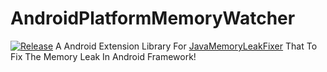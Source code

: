 # AndroidPlatformMemoryWatcher
[![Release](https://jitpack.io/v/Carlos2927/AndroidPlatformMemoryWatcher.svg)](https://jitpack.io/#Carlos2927/AndroidPlatformMemoryWatcher)
A Android Extension Library For [JavaMemoryLeakFixer](https://github.com/Carlos2927/JavaMemoryLeakFixer) That To Fix The Memory Leak In Android Framework!
